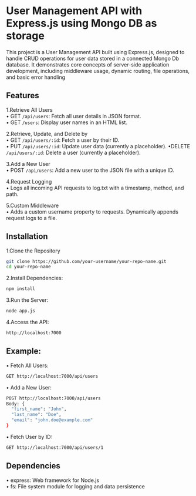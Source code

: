 
# User Management API with Express.js using Mongo DB as storage
This project is a User Management API built using Express.js, designed to handle CRUD operations for user data stored in a connected Mongo Db database. It demonstrates core concepts of server-side application development, including middleware usage, dynamic routing, file operations, and basic error handling


## Features
1.Retrieve All Users  
• GET `/api/users`: Fetch all user details in JSON format.  
• GET `/users`: Display user names in an HTML list.

2.Retrieve, Update, and Delete by   
• GET `/api/users/:id`: Fetch a user by their ID.  
• PUT `/api/users/:id`: Update user data (currently a placeholder).
•DELETE `/api/users/:id`: Delete a user (currently a placeholder).

3.Add a New User  
• POST `/api/users`: Add a new user to the JSON file with a unique ID.
  
4.Request Logging  
• Logs all incoming API requests to log.txt with a timestamp, method, and path.

5.Custom Middleware  
• Adds a custom username property to requests.
Dynamically appends request logs to a file.


## Installation

1.Clone the Repository

```bash
git clone https://github.com/your-username/your-repo-name.git
cd your-repo-name

```
2.Install Dependencies:

```bash
npm install
```
3.Run the Server:
```bash
node app.js
```
4.Access the API:
```bash
http://localhost:7000
```

    
## Example:

• Fetch All Users:
```bash
GET http://localhost:7000/api/users
```
• Add a New User:
```bash
POST http://localhost:7000/api/users
Body: {
  "first_name": "John",
  "last_name": "Doe",
  "email": "john.doe@example.com"
}
```
• Fetch User by ID:
```bash
GET http://localhost:7000/api/users/1
```
## Dependencies
• express: Web framework for Node.js  
• fs: File system module for logging and data persistence
